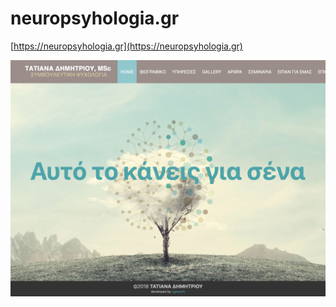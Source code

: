 # neuropsyhologia.gr

[https://neuropsyhologia.gr](https://neuropsyhologia.gr)

![screenshot](docs/screenshot.png)